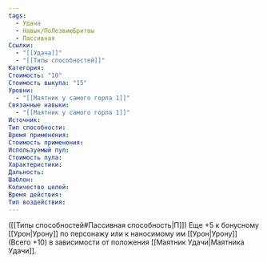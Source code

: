 ```yaml
---
tags:
  - Удача
  - Навык/ПоЛезвиюБритвы
  - Пассивная
Ссылки:
  - "[[Удача]]"
  - "[[Типы способностей]]"
Категория: 
Стоимость: "10"
Стоимость выкупа: "15"
Уровни:
  - "[[Маятник у самого горла 1]]"
Связанные навыки:
  - "[[Маятник у самого горла 1]]"
Источник:
Тип способности:
Время применения:
Стоимость применения:
Используемый пул:
Стоимость пула:
Характеристики:
Дальность:
Шаблон:
Количество целей:
Время действия:
Тип воздействия:
---
```

([[Типы способностей#Пассивная способность|П]]) Еще +5 к бонусному [[Урон|Урону]] по персонажу или к наносимому им [[Урон|Урону]] (Всего +10) в зависимости от положения [[Маятник Удачи|Маятника Удачи]].